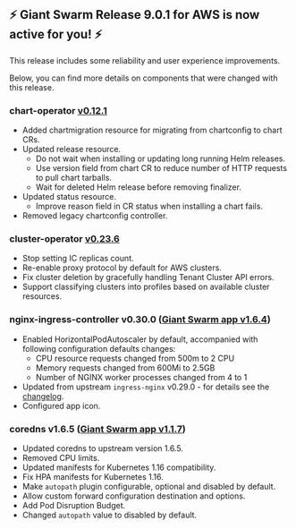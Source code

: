## :zap: Giant Swarm Release 9.0.1 for AWS is now active for you! :zap:

This release includes some reliability and user experience improvements.

Below, you can find more details on components that were changed with this release.

### chart-operator [v0.12.1](https://github.com/giantswarm/chart-operator/releases/tag/v0.12.1)

- Added chartmigration resource for migrating from chartconfig to chart CRs.
- Updated release resource.
  - Do not wait when installing or updating long running Helm releases.
  - Use version field from chart CR to reduce number of HTTP requests to pull chart tarballs.
  - Wait for deleted Helm release before removing finalizer. 
- Updated status resource.
  - Improve reason field in CR status when installing a chart fails.
- Removed legacy chartconfig controller.

### cluster-operator [v0.23.6](https://github.com/giantswarm/cluster-operator/releases/tag/v0.23.6)

- Stop setting IC replicas count.
- Re-enable proxy protocol by default for AWS clusters.
- Fix cluster deletion by gracefully handling Tenant Cluster API errors.
- Support classifying clusters into profiles based on available cluster resources.

### nginx-ingress-controller v0.30.0 ([Giant Swarm app v1.6.4](https://github.com/giantswarm/nginx-ingress-controller-app/blob/master/CHANGELOG.md#v164-2020-03-17))

- Enabled HorizontalPodAutoscaler by default, accompanied with following configuration defaults changes:
  - CPU resource requests changed from 500m to 2 CPU
  - Memory requests changed from 600Mi to 2.5GB
  - Number of NGINX worker processes changed from 4 to 1
- Updated from upstream `ingress-nginx` v0.29.0 - for details see the [changelog](https://github.com/kubernetes/ingress-nginx/releases/tag/nginx-0.30.0).
- Configured app icon.

### coredns v1.6.5 ([Giant Swarm app v1.1.7](https://github.com/giantswarm/coredns-app/blob/master/CHANGELOG.md#v117-2020-03-19))

- Updated coredns to upstream version 1.6.5.
- Removed CPU limits.
- Updated manifests for Kubernetes 1.16 compatibility. 
- Fix HPA manifests for Kubernetes 1.16.
-  Make `autopath` plugin configurable, optional and disabled by default.
- Allow custom forward configuration destination and options.
- Add Pod Disruption Budget.
- Changed `autopath` value to disabled by default.
